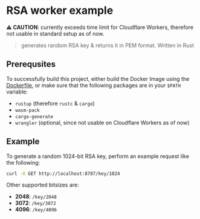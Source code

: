 # RSA worker example

**⚠️ CAUTION**: currently exceeds time limit for Cloudflare Workers, therefore not usable in standard setup as of now.

> generates random RSA key & returns it in PEM format. Written in Rust

## Prerequsites

To successfully build this project, either build the Docker Image using the [Dockerfile](../../Dockerfile), or make sure that the following packages are in your `$PATH` variable:

- `rustup` (therefore `rustc` & `cargo`)
- `wasm-pack`
- `cargo-generate`
- `wrangler` (optional, since not usable on Cloudflare Workers as of now)

## Example

To generate a random 1024-bit RSA key, perform an example request like the following:

```bash
curl -X GET http://localhost:8787/key/1024
```

Other supported bitsizes are:

- **2048**: `/key/2048`
- **3072**: `/key/3072`
- **4096**: `/key/4096`
